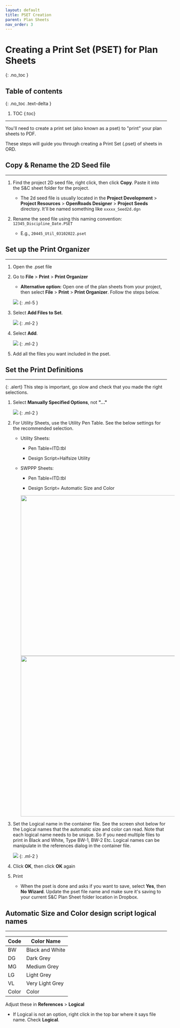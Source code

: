 ```yaml
---
layout: default
title: PSET Creation
parent: Plan Sheets
nav_order: 3
---
```


# Creating a Print Set (PSET) for Plan Sheets
{: .no_toc }

## Table of contents
{: .no_toc .text-delta }

1. TOC
{:toc}

---

You'll need to create a print set (also known as a pset) to "print" your plan sheets to PDF.

These steps will guide you through creating a Print Set (.pset) of sheets in ORD.

## Copy & Rename the 2D Seed file
***
1.  Find the project 2D seed file, right click, then click **Copy**. Paste it into the S&C sheet folder for the project.

    -   The 2d seed file is usually located in the **Project Development** > **Project Resources** > **OpenRoads Designer** > **Project Seeds** directory. It'll be named something like `xxxxx_Seed2d.dgn`

2.  Rename the seed file using this naming convention: `12345_Discipline_Date.PSET`

    -   E.g., `20445_Util_03102022.pset`

## Set up the Print Organizer
***

1.  Open the .pset file

2.  Go to **File** > **Print** > **Print Organizer**

    -   **Alternative option:** Open one of the plan sheets from your project, then select **File** > **Print** > **Print Organizer**. Follow the steps below.

    ![](../assets/images/pset-creation.png)
    {: .ml-5 }

3.  Select **Add Files to Set**.

    ![](../assets/images/add-files.png)
    {: .ml-2 }

4.  Select **Add**.

    ![](../assets/images/select-add.png)
    {: .ml-2 }

5.  Add all the files you want included in the pset.

## Set the Print Definitions
***

{: .alert}
This step is important, go slow and check that you made the right selections.

1. Select **Manually Specified Options**, not **"..."**

    ![](../assets/images/manually-specify.png)
    {: .ml-2 }

2.  For Utility Sheets, use the Utility Pen Table. See the below settings for the recommended selection.

    -   Utility Sheets:

        -   Pen Table=ITD.tbl

        -   Design Script=Halfsize Utility

    -   SWPPP Sheets:

        -   Pen Table=ITD.tbl

        -   Design Script= Automatic Size and Color

    <img src="../assets/images/pset-defs-main.png" width=500 style="margin-left: 1.5rem;">

    <img src="../assets/images/pset-defs-advanced.png" width=500 style="margin-left: 1.5rem;">
        
3. Set the Logical name in the container file. See the screen shot below for the Logical names that the automatic size and color can read. Note that each logical name needs to be unique. So if you need multiple files to print in Black and White, Type BW-1, BW-2 Etc. Logical names can be manipulate in the references dialog in the container file.

    ![](../assets/images/logical-names.png)
    {: .ml-2 }

4. Click **OK**, then click **OK** again

5. Print

    -   When the pset is done and asks if you want to save, select **Yes**, then **No Wizard**. Update the pset file name and make sure it's saving to your current S&C Plan Sheet folder location in Dropbox.

## Automatic Size and Color design script logical names
***

|Code | Color Name |
| --- | --- |
|BW | Black and White |
|DG | Dark Grey |
|MG | Medium Grey |
|LG | Light Grey |
|VL | Very Light Grey |
|Color | Color |

Adjust these in **References** > **Logical**

-   If Logical is not an option, right click in the top bar where it says file name. Check **Logical**.

